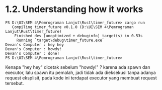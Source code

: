 # 1.2. Understanding how it works

```
PS D:\UI\SEM 4\Pemrograman Lanjut\Rust\timer_future> cargo run
   Compiling timer_future v0.1.0 (D:\UI\SEM 4\Pemrograman Lanjut\Rust\timer_future)
    Finished dev [unoptimized + debuginfo] target(s) in 0.53s
     Running `target\debug\timer_future.exe`
Devan's Computer : hey hey
Devan's Computer : howdy!
Devan's Computer : done!
PS D:\UI\SEM 4\Pemrograman Lanjut\Rust\timer_future>
```

Kenapa "hey hey" dicetak sebelum "howdy!" ? karena ada spawn dan executor, lalu spawn itu pemalah, jadi tidak ada dieksekusi tanpa adanya request eksplisit, pada kode ini terdapat executor yang membuat request tersebut.

